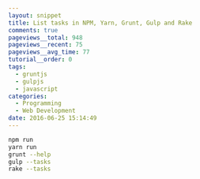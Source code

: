 ```yaml
---
layout: snippet
title: List tasks in NPM, Yarn, Grunt, Gulp and Rake
comments: true
pageviews__total: 948
pageviews__recent: 75
pageviews__avg_time: 77
tutorial__order: 0
tags:
  - gruntjs
  - gulpjs
  - javascript
categories:
  - Programming
  - Web Development
date: 2016-06-25 15:14:49
---
```


```bash
npm run
yarn run
grunt --help
gulp --tasks
rake --tasks
```
